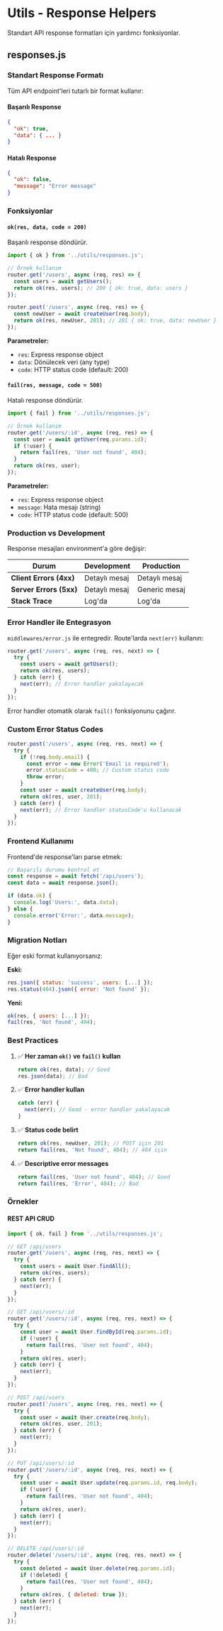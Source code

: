 # Utils - Response Helpers

Standart API response formatları için yardımcı fonksiyonlar.

## responses.js

### Standart Response Formatı

Tüm API endpoint'leri tutarlı bir format kullanır:

#### Başarılı Response

```json
{
  "ok": true,
  "data": { ... }
}
```

#### Hatalı Response

```json
{
  "ok": false,
  "message": "Error message"
}
```

### Fonksiyonlar

#### `ok(res, data, code = 200)`

Başarılı response döndürür.

```javascript
import { ok } from '../utils/responses.js';

// Örnek kullanım
router.get('/users', async (req, res) => {
  const users = await getUsers();
  return ok(res, users); // 200 { ok: true, data: users }
});

router.post('/users', async (req, res) => {
  const newUser = await createUser(req.body);
  return ok(res, newUser, 201); // 201 { ok: true, data: newUser }
});
```

**Parametreler:**

- `res`: Express response object
- `data`: Dönülecek veri (any type)
- `code`: HTTP status code (default: 200)

#### `fail(res, message, code = 500)`

Hatalı response döndürür.

```javascript
import { fail } from '../utils/responses.js';

// Örnek kullanım
router.get('/users/:id', async (req, res) => {
  const user = await getUser(req.params.id);
  if (!user) {
    return fail(res, 'User not found', 404);
  }
  return ok(res, user);
});
```

**Parametreler:**

- `res`: Express response object
- `message`: Hata mesajı (string)
- `code`: HTTP status code (default: 500)

### Production vs Development

Response mesajları environment'a göre değişir:

| Durum                   | Development   | Production    |
| ----------------------- | ------------- | ------------- |
| **Client Errors (4xx)** | Detaylı mesaj | Detaylı mesaj |
| **Server Errors (5xx)** | Detaylı mesaj | Generic mesaj |
| **Stack Trace**         | Log'da        | Log'da        |

### Error Handler ile Entegrasyon

`middlewares/error.js` ile entegredir. Route'larda `next(err)` kullanın:

```javascript
router.get('/users', async (req, res, next) => {
  try {
    const users = await getUsers();
    return ok(res, users);
  } catch (err) {
    next(err); // Error handler yakalayacak
  }
});
```

Error handler otomatik olarak `fail()` fonksiyonunu çağırır.

### Custom Error Status Codes

```javascript
router.post('/users', async (req, res, next) => {
  try {
    if (!req.body.email) {
      const error = new Error('Email is required');
      error.statusCode = 400; // Custom status code
      throw error;
    }
    const user = await createUser(req.body);
    return ok(res, user, 201);
  } catch (err) {
    next(err); // Error handler statusCode'u kullanacak
  }
});
```

### Frontend Kullanımı

Frontend'de response'ları parse etmek:

```javascript
// Başarılı durumu kontrol et
const response = await fetch('/api/users');
const data = await response.json();

if (data.ok) {
  console.log('Users:', data.data);
} else {
  console.error('Error:', data.message);
}
```

### Migration Notları

Eğer eski format kullanıyorsanız:

**Eski:**

```javascript
res.json({ status: 'success', users: [...] });
res.status(404).json({ error: 'Not found' });
```

**Yeni:**

```javascript
ok(res, { users: [...] });
fail(res, 'Not found', 404);
```

### Best Practices

1. ✅ **Her zaman `ok()` ve `fail()` kullan**

   ```javascript
   return ok(res, data); // Good
   res.json(data); // Bad
   ```

2. ✅ **Error handler kullan**

   ```javascript
   catch (err) {
     next(err); // Good - error handler yakalayacak
   }
   ```

3. ✅ **Status code belirt**

   ```javascript
   return ok(res, newUser, 201); // POST için 201
   return fail(res, 'Not found', 404); // 404 için
   ```

4. ✅ **Descriptive error messages**
   ```javascript
   return fail(res, 'User not found', 404); // Good
   return fail(res, 'Error', 404); // Bad
   ```

### Örnekler

#### REST API CRUD

```javascript
import { ok, fail } from '../utils/responses.js';

// GET /api/users
router.get('/users', async (req, res, next) => {
  try {
    const users = await User.findAll();
    return ok(res, users);
  } catch (err) {
    next(err);
  }
});

// GET /api/users/:id
router.get('/users/:id', async (req, res, next) => {
  try {
    const user = await User.findById(req.params.id);
    if (!user) {
      return fail(res, 'User not found', 404);
    }
    return ok(res, user);
  } catch (err) {
    next(err);
  }
});

// POST /api/users
router.post('/users', async (req, res, next) => {
  try {
    const user = await User.create(req.body);
    return ok(res, user, 201);
  } catch (err) {
    next(err);
  }
});

// PUT /api/users/:id
router.put('/users/:id', async (req, res, next) => {
  try {
    const user = await User.update(req.params.id, req.body);
    if (!user) {
      return fail(res, 'User not found', 404);
    }
    return ok(res, user);
  } catch (err) {
    next(err);
  }
});

// DELETE /api/users/:id
router.delete('/users/:id', async (req, res, next) => {
  try {
    const deleted = await User.delete(req.params.id);
    if (!deleted) {
      return fail(res, 'User not found', 404);
    }
    return ok(res, { deleted: true });
  } catch (err) {
    next(err);
  }
});
```
